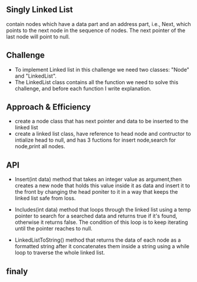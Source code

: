 ## Singly Linked List
contain nodes which have a data part and an address part, i.e., Next, which points to the next node in the sequence of nodes. The next pointer of the last node will point to null.



## Challenge
* To implement Linked list in this challenge we need two classes: "Node" and "LinkedList".
* The LinkedList class contains all the function we need to solve this challenge, and before each function I write explanation.


## Approach & Efficiency
* create a node class that has next pointer and data to be inserted to the linked list
* create a linked list class, have reference to head node and contructor to intialize head to null, and has 3 fuctions for insert node,search for node,print all nodes.


## API
* Insert(int data) method that takes an integer value as argument,then creates a new node that holds this value inside it as data and insert it to the front by changing the head poniter to it in a way that keeps the linked list safe from loss.

* Includes(int data) method that loops through the linked list using a temp pointer to search for a searched data and returns true if it's found, otherwise it returns false. The condition of this loop is to keep iterating until the pointer reaches to null.

* LinkedListToString() method that returns the data of each node as a formatted string after it concatenates them inside a string using a while loop to traverse the whole linked list.


## finaly